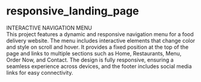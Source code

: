 # responsive_landing_page
INTERACTIVE NAVIGATION MENU  
This project features a dynamic and responsive navigation menu for a food delivery website. The menu includes interactive elements that change color and style on scroll and hover. It provides a fixed position at the top of the page and links to multiple sections such as Home, Restaurants, Menu, Order Now, and Contact. The design is fully responsive, ensuring a seamless experience across devices, and the footer includes social media links for easy connectivity.


